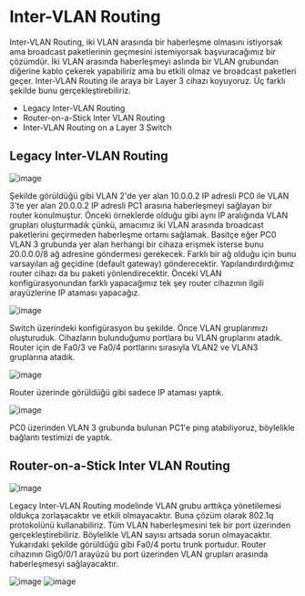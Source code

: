 # Inter-VLAN Routing

Inter-VLAN Routing, iki VLAN arasında bir haberleşme olmasını istiyorsak ama broadcast paketlerinin geçmesini istemiyorsak başvuracağımız bir çözümdür. İki VLAN arasında haberleşmeyi aslında bir VLAN grubundan diğerine kablo çekerek yapabiliriz ama bu etkili olmaz ve broadcast paketleri geçer. Inter-VLAN Routing ile araya bir Layer 3 cihazı koyuyoruz. Üç farklı şekilde bunu gerçekleştirebiliriz.

- Legacy Inter-VLAN Routing
- Router-on-a-Stick Inter VLAN Routing
- Inter-VLAN Routing on a Layer 3 Switch

## Legacy Inter-VLAN Routing
![image](https://user-images.githubusercontent.com/70758694/182584920-8ceeb288-f119-4294-8494-b760693f6bd3.png)

Şekilde görüldüğü gibi VLAN 2'de yer alan 10.0.0.2 IP adresli PC0 ile VLAN 3'te yer alan 20.0.0.2 IP adresli PC1 arasına haberleşmeyi sağlayan bir router konulmuştur. Önceki örneklerde olduğu gibi aynı IP aralığında VLAN grupları oluşturmadık çünkü, amacımız iki VLAN arasında broadcast paketlerini geçirmeden haberleşme ortamı sağlamak. Basitçe eğer PC0 VLAN 3 grubunda yer alan herhangi bir cihaza erişmek isterse bunu 20.0.0.0/8 ağ adresine göndermesi gerekecek. Farklı bir ağ olduğu için bunu varsayılan ağ geçidine (default gateway) gönderecektir. Yapılandırdırdığımız router cihazı da bu paketi yönlendirecektir.  Önceki VLAN konfigürasyonundan farklı yapacağımız tek şey router cihazının ilgili arayüzlerine IP ataması yapacağız. 

![image](https://user-images.githubusercontent.com/70758694/182585330-4822c2cb-fd09-4a92-8584-ed7990c14c5a.png)

Switch üzerindeki konfigürasyon bu şekilde. Önce VLAN gruplarımızı oluşturuduk. Cihazların bulunduğumu portlara bu VLAN gruplarını atadık. Router için de Fa0/3 ve Fa0/4 portlarını sırasıyla VLAN2 ve VLAN3 gruplarına atadık. 

![image](https://user-images.githubusercontent.com/70758694/182586024-b6356d0d-8e17-48b4-9604-5716fa4c7445.png)

Router üzerinde görüldüğü gibi sadece IP ataması yaptık. 

![image](https://user-images.githubusercontent.com/70758694/182586233-7402094e-0229-4abf-8a6c-bed545f5d560.png)

PC0 üzerinden VLAN 3 grubunda bulunan PC1'e ping atabiliyoruz, böylelikle bağlantı testimizi de yaptık. 

## Router-on-a-Stick Inter VLAN Routing

![image](https://user-images.githubusercontent.com/70758694/182597372-b7c5c165-3a71-49fb-b91a-09114bbea77c.png)

Legacy Inter-VLAN Routing modelinde VLAN grubu arttıkça yönetilemesi oldukça zorlaşacaktır ve etkili olmayacaktır. Buna çözüm olarak 802.1q protokolünü kullanabiliriz. Tüm VLAN haberleşmesini tek bir port üzerinden gerçekleştirebiliriz. Böylelikle VLAN sayısı artsada sorun olmayacaktır. Yukarıdaki şekilde görüldüğü gibi Fa0/4 portu trunk portudur. Router cihazının Gig0/0/1 arayüzü bu port üzerinden VLAN grupları arasında haberleşmesyi sağlayacaktır. 

![image](https://user-images.githubusercontent.com/70758694/182648474-6519e482-5a63-4860-a0af-2e7a369f8dbf.png) ![image](https://user-images.githubusercontent.com/70758694/182648619-22305553-7ab1-451c-a024-48169af2d28c.png)







